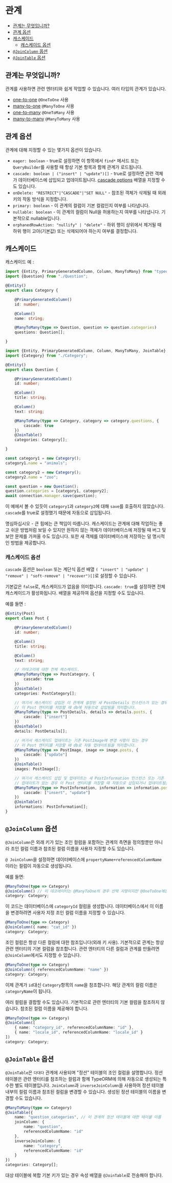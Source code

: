 # 관계

- [관계는 무엇입니까?](#관계는-무엇입니까)
- [관계 옵션](#관계-옵션)
- [캐스케이드](#캐스케이드)
  - [캐스케이드 옵션](#캐스케이드-옵션)
- [`@JoinColumn` 옵션](#joincolumn-옵션)
- [`@JoinTable` 옵션](#jointable-옵션)

## 관계는 무엇입니까?

관계를 사용하면 관련 엔터티와 쉽게 작업할 수 있습니다. 여러 타입의 관계가 있습니다.

* [one-to-one](./one-to-one-relations.md) `@OneToOne` 사용
* [many-to-one](./many-to-one-one-to-many-relations.md) `@ManyToOne` 사용
* [one-to-many](./many-to-one-one-to-many-relations.md) `@OneToMany` 사용
* [many-to-many](./many-to-many-relations.md) `@ManyToMany` 사용

## 관계 옵션

관계에 대해 지정할 수 있는 몇가지 옵션이 있습니다.

* `eager: boolean` - true로 설정하면 이 항목에서 `find*` 메서드 또는 `QueryBuilder`를 사용할 때 항상 기본 항목과 함께 관계가 로드됩니다.
* `cascade: boolean | ("insert" | "update")[]` - true로 설정하면 관련 객체가 데이터베이스에 삽입되고 업데이트됩니다. [cascade options](#cascade-options) 배열을 지정할 수도 있습니다.
* `onDelete: "RESTRICT"|"CASCADE"|"SET NULL"` - 참조된 객체가 삭제될 때 외래 키의 작동 방식을 지정합니다.
* `primary: boolean` - 이 관계의 컬럼이 기본 컬럼인지 여부를 나타냅니다.
* `nullable: boolean` - 이 관계의 컬럼이 Null을 허용하는지 여부를 나타냅니다. 기본적으로 nullable입니다.
* `orphanedRowAction: "nullify" | "delete"` - 하위 행이 상위에서 제거될 때 하위 행이 고아(기본값) 또는 삭제되어야 하는지 여부를 결정합니다.

## 캐스케이드

캐스케이드 예 :

```typescript
import {Entity, PrimaryGeneratedColumn, Column, ManyToMany} from "typeorm";
import {Question} from "./Question";

@Entity()
export class Category {

    @PrimaryGeneratedColumn()
    id: number;

    @Column()
    name: string;

    @ManyToMany(type => Question, question => question.categories)
    questions: Question[];

}
```

```typescript
import {Entity, PrimaryGeneratedColumn, Column, ManyToMany, JoinTable} from "typeorm";
import {Category} from "./Category";

@Entity()
export class Question {

    @PrimaryGeneratedColumn()
    id: number;

    @Column()
    title: string;

    @Column()
    text: string;

    @ManyToMany(type => Category, category => category.questions, {
        cascade: true
    })
    @JoinTable()
    categories: Category[];

}
```

```typescript
const category1 = new Category();
category1.name = "animals";

const category2 = new Category();
category2.name = "zoo";

const question = new Question();
question.categories = [category1, category2];
await connection.manager.save(question);
```

이 예에서 볼 수 있듯이 `category1`과 `category2`에 대해 `save`를 호출하지 않았습니다. `cascade`를 true로 설정했기 때문에 자동으로 삽입됩니다.

명심하십시오 - 큰 힘에는 큰 책임이 따릅니다. 캐스케이드는 관계에 대해 작업하는 좋고 쉬운 방법처럼 보일 수 있지만 원하지 않는 객체가 데이터베이스에 저장될 때 버그 및 보안 문제를 가져올 수도 있습니다. 또한 새 객체를 데이터베이스에 저장하는 덜 명시적인 방법을 제공합니다.

### 캐스케이드 옵션

`cascade` 옵션은 `boolean` 또는 계단식 옵션 배열 `( "insert" | "update" | "remove" | "soft-remove" | "recover")[]`로 설정할 수 있습니다.

기본값은 `false`로, 캐스케이드가 없음을 의미합니다. `cascade: true`를 설정하면 전체 캐스케이드가 활성화됩니다. 배열을 제공하여 옵션을 지정할 수도 있습니다.

예를 들면 :

```typescript
@Entity(Post)
export class Post {

    @PrimaryGeneratedColumn()
    id: number;

    @Column()
    title: string;

    @Column()
    text: string;

    // 카테고리에 대한 전체 캐스케이드.
    @ManyToMany(type => PostCategory, {
        cascade: true
    })
    @JoinTable()
    categories: PostCategory[];

    // 여기서 캐스케이드 삽입은 이 관계에 설정된 새 PostDetails 인스턴스가 있는 경우
    // 이 Post 엔티티를 저장할 때 db에 자동으로 삽입됨을 의미합니다.
    @ManyToMany(type => PostDetails, details => details.posts, {
        cascade: ["insert"]
    })
    @JoinTable()
    details: PostDetails[];

    // 여기서 캐스케이드 업데이트는 기존 PostImage에 변경 사항이 있는 경우
    // 이 Post 엔티티를 저장할 때 db로 자동 업데이트됨을 의미합니다.
    @ManyToMany(type => PostImage, image => image.posts, {
        cascade: ["update"]
    })
    @JoinTable()
    images: PostImage[];

    // 여기서 캐스케이드 삽입 및 업데이트는 새 PostInformation 인스턴스 또는 기존 인스턴스에 대한
    // 업데이트가 있는 경우 이 Post 엔티티를 저장할 때 자동으로 삽입되거나 업데이트됨을 의미합니다.
    @ManyToMany(type => PostInformation, information => information.posts, {
        cascade: ["insert", "update"]
    })
    @JoinTable()
    informations: PostInformation[];
}
```

## `@JoinColumn` 옵션

`@JoinColumn`은 외래 키가 있는 조인 컬럼을 포함하는 관계의 측면을 정의할뿐만 아니라 조인 컬럼 이름과 참조된 컬럼 이름을 사용자 지정할 수도 있습니다.

`@ JoinColumn`을 설정하면 데이터베이스에 `propertyName+referencedColumnName` 이라는 컬럼이 자동으로 생성됩니다.

예를 들면:

```typescript
@ManyToOne(type => Category)
@JoinColumn() // 이 데코레이터는 @ManyToOne의 경우 선택 사항이지만 @OneToOne에는 필수입니다.
category: Category;
```

이 코드는 데이터베이스에 `categoryId` 컬럼을 생성합니다.
데이터베이스에서 이 이름을 변경하려면 사용자 지정 조인 컬럼 이름을 지정할 수 있습니다.

```typescript
@ManyToOne(type => Category)
@JoinColumn({ name: "cat_id" })
category: Category;
```

조인 컬럼은 항상 다른 컬럼에 대한 참조입니다(외래 키 사용). 기본적으로 관계는 항상 관련 엔터티의 기본 컬럼을 참조합니다. 관련 엔터티의 다른 컬럼과 관계를 만들려면 `@JoinColumn`에서도 지정할 수 있습니다.

```typescript
@ManyToOne(type => Category)
@JoinColumn({ referencedColumnName: "name" })
category: Category;
```

이제 관계가 `id`대신 `Category`항목의 `name`을 참조합니다. 해당 관계의 컬럼 이름은 `categoryName`이 됩니다.

여러 컬럼을 결합할 수도 있습니다. 기본적으로 관련 엔터티의 기본 컬럼을 참조하지 않습니다. 참조된 컬럼 이름을 제공해야 합니다.

```typescript
@ManyToOne(type => Category)
@JoinColumn([
    { name: "category_id", referencedColumnName: "id" },
    { name: "locale_id", referencedColumnName: "locale_id" }
])
category: Category;
```

## `@JoinTable` 옵션

`@JoinTable`은 `다대다` 관계에 사용되며 "정션" 테이블의 조인 컬럼을 설명합니다. 정션 테이블은 관련 엔터티를 참조하는 컬럼과 함께 TypeORM에 의해 자동으로 생성되는 특수한 별도 테이블입니다. `JoinColumn`과 `inverseJoinColumn`을 사용하여 정션 테이블 내부의 컬럼 이름과 참조된 컬럼을 변경할 수 있습니다. 생성된 정션 테이블의 이름을 변경할 수도 있습니다.

```typescript
@ManyToMany(type => Category)
@JoinTable({
    name: "question_categories", // 이 관계의 정션 테이블에 대한 테이블 이름
    joinColumn: {
        name: "question",
        referencedColumnName: "id"
    },
    inverseJoinColumn: {
        name: "category",
        referencedColumnName: "id"
    }
})
categories: Category[];
```

대상 테이블에 복합 기본 키가 있는 경우 속성 배열을 `@JoinTable`로 전송해야 합니다.
